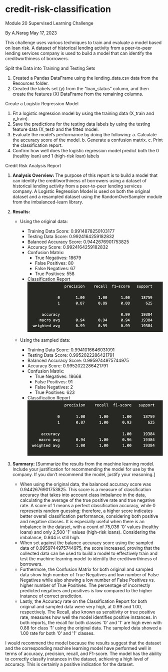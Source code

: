 # credit-risk-classification
Module 20 Supervised Learning Challenge

By A.Narag May 17, 2023

This challenge uses various techniques to train and evaluate a model based on loan risk. A dataset of historical lending activity from a peer-to-peer lending services company is used to build a model that can identify the creditworthiness of borrowers.

Split the Data into Training and Testing Sets
1. Created a Pandas DataFrame using the lending_data.csv data from the Resources folder.
2. Created the labels set (y) from the “loan_status” column, and then create the features (X) DataFrame from the remaining columns.

Create a Logistic Regression Model
1. Fit a logistic regression model by using the training data (X_train and y_train).
2. Save the predictions for the testing data labels by using the testing feature data (X_test) and the fitted model.
3. Evaluate the model’s performance by doing the following:
    a. Calculate the accuracy score of the model.
    b. Generate a confusion matrix.
    c. Print the classification report.
4. Confirm how well does the logistic regression model predict both the 0 (healthy loan) and 1 (high-risk loan) labels

Credit Risk Analysis Report
1. **Analysis Overview:** The purpose of this report is to build a model that can identify the creditworthiness of borrowers using a dataset of historical lending activity from a peer-to-peer lending services company. A Logistic Regression Model is used on both the original dataset and a resampled dataset using the RandomOverSampler module from the imbalanced-learn library. 

2. **Results:** 

    - Using the original data: 
        * Training Data Score: 0.9914878250103177
        * Testing Data Score: 0.9924164259182832
        * Balanced Accuracy Score: 0.9442676901753825
        * Accuracy Score: 0.9924164259182832
        * Confusion Matrix: 
            - True Negatives: 18679
            - False Positives:   80
            - False Negatives:   67
            - True Positives:   558
        * Classification Report 
            ![Screenshot](ClassificationReport_Orig.png)
    
    - Using the sampled data: 
        * Training Data Score: 0.9941016646031091
        * Testing Data Score: 0.9952022286421791
        * Balanced Accuracy Score: 0.9959744975744975
        * Accuracy Score: 0.9952022286421791
        * Confusion Matrix: 
            - True Negatives: 18668
            - False Positives:   91
            - False Negatives:    2
            - True Positives:   623
        * Classification Report
            ![Screenshot](ClassificationReport_Sampled.png)


3. **Summary:** [Summarize the results from the machine learning model. Include your justification for recommending the model for use by the company. If you don’t recommend the model, justify your reasoning.]

    - When using the original data, the balanced accuracy score was 0.9442676901753825. This score is a measure of classification accuracy that takes into account class imbalance in the data, calculating the average of the true positive rate and true negative rate. A score of 1 means a perfect classification accuracy, while 0 represents random guessing; therefore, a higher score indicates better overall classification performance, considering both positive and negative classes. It is especially useful when there is an imbalance in the dataset, with a count of 75,036 '0' values (healthy loans) and only 2,500 '1' values (high-risk loans). Considering the imbalance, 0.944 is still high. 
    - When set against the balance accuracy score using the sampled data of 0.9959744975744975, the score increased, proving that the collected data can be used to build a model to effectively train and test the machine learning model to identify the creditworthiness of borrowers.  
    - Furthermore, the Confusion Matrix for both original and sampled data show high number of True Negatives and low number of False Negatives while also showing a low number of False Positives vs. higher number of True Positives. The percentage of incorrectly predicted negatives and positives is low compared to the higher instance of correct prediction. 
    - Lastly, the Accuracy rate on the Classification Report for both original and sampled data were very high, at 0.99 and 1.00, respectively.  The Recall, also known as sensitivity or true positive rate, measures how well the model identifies positive instances. In both reports, the recall for both classes '0' and '1' are high even with 0.88 for class '1' using the original data.  The sampled data showed a 1.00 rate for both '0' and '1' classes. 

I would recommend the model because the results suggest that the dataset and the corresponding machine learning model have performed well in terms of accuracy, precision, recall, and F1-score. The model has the ability to correctly classify instances in the dataset, achieving a high level of accuracy. This is certainly a positive indication for the dataset.


